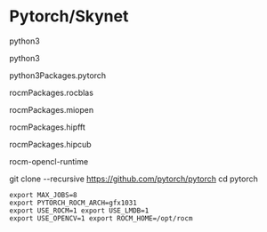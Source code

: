 # Pytorch/Skynet


python3

python3

python3Packages.pytorch

rocmPackages.rocblas

rocmPackages.miopen

rocmPackages.hipfft

rocmPackages.hipcub

  

rocm-opencl-runtime

git clone --recursive https://github.com/pytorch/pytorch 
cd pytorch

```
export MAX_JOBS=8 
export PYTORCH_ROCM_ARCH=gfx1031
export USE_ROCM=1 export USE_LMDB=1 
export USE_OPENCV=1 export ROCM_HOME=/opt/rocm
```

